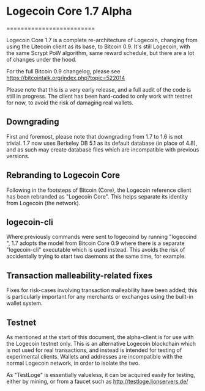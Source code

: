 # Logecoin Core 1.7 Alpha
=========================

Logecoin Core 1.7 is a complete re-architecture of Logecoin, changing from
using the Litecoin client as its base, to Bitcoin 0.9. It's still Logecoin,
with the same Scrypt PoW algorithm, same reward schedule, but there are a 
lot of changes under the hood.


For the full Bitcoin 0.9 changelog, please see https://bitcointalk.org/index.php?topic=522014

Please note that this is a very early release, and a full audit of the code
is still in progress. The client has been hard-coded to only work with testnet
for now, to avoid the risk of damaging real wallets.


Downgrading
-----------

First and foremost, please note that downgrading from 1.7 to 1.6 is not trivial.
1.7 now uses Berkeley DB 5.1 as its default database (in place of 4.8), and as
such may create database files which are incompatible with previous versions.

Rebranding to Logecoin Core
---------------------------

Following in the footsteps of Bitcoin (Core), the Logecoin reference client
has been rebranded as "Logecoin Core". This helps separate its identity
from Logecoin (the network).

logecoin-cli
------------

Where previously commands were sent to logecoind by running
"logecoind <command>", 1.7 adopts the model from Bitcoin Core 0.9 where there is
a separate "logecoin-cli" executable which is used instead. This avoids the risk
of accidentally trying to start two daemons at the same time, for example.


Transaction malleability-related fixes
--------------------------------------

Fixes for risk-cases involving transaction malleability have been added; this
is particularly important for any merchants or exchanges using the built-in
wallet system. 

Testnet
-------

As mentioned at the start of this document, the alpha-client is for use with the
Logecoin testnet only. This is an alternative Logecoin blockchain which is
not used for real transactions, and instead is intended for testing of experimental
clients. Wallets and addresses are incompatible with the normal Logecoin
network, in order to isolate the two.

As "TestLoge" is essentially valueless, it can be acquired easily for testing,
either by mining, or from a faucet such as http://testloge.lionservers.de/
